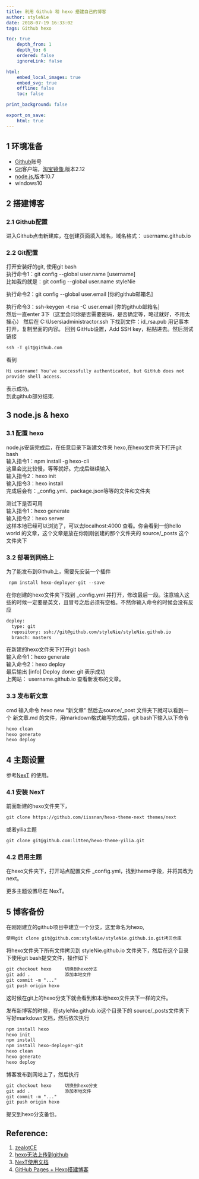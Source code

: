 ```yaml
---
title: 利用 Github 和 hexo 搭建自己的博客
author: styleNie
date: 2018-07-19 16:33:02
tags: Github hexo

toc: true
    depth_from: 1
    depth_to: 6
    ordered: false
    ignoreLink: false

html:
    embed_local_images: true
    embed_svg: true
    offline: false
    toc: false

print_background: false

export_on_save:
    html: true
---
```


## 1 环境准备   
- [Github](https://github.com/)账号   
- [Git](https://github.com/waylau/git-for-win)客户端，[淘宝镜像](https://npm.taobao.org/mirrors/git-for-windows/2.12.0.windows.1/Git-2.12.0-64-bit.exe),版本2.12      
- [node.js](https://nodejs.org/en/),版本10.7   
- windows10   

## 2 搭建博客   
### 2.1 Github配置   
进入Github点击新建库，在创建页面填入域名，域名格式： username.github.io   

### 2.2 Git配置    
打开安装好的git, 使用git bash   
执行命令1：git config --global user.name [username]   
比如我的就是：git config --global user.name styleNie  

执行命令2：git config --global user.email [你的github邮箱名]   

执行命令3：ssh-keygen -t rsa -C user.email [你的github邮箱名]   
然后一直enter 3下（这里会问你是否需要密码，是否确定等，略过就好，不用太操心）
然后在 C:\Users\administractor.ssh 下找到文件：id_rsa.pub 用记事本打开，复制里面的内容。
回到 GitHub设置，Add SSH key，粘贴进去。然后测试链接   
```html
ssh -T git@github.com
```
看到    
```html
Hi username! You've successfully authenticated, but GitHub does not
provide shell access.
```   
表示成功。    
到此github部分结束.    

## 3 node.js & hexo    
### 3.1 配置 hexo     
node.js安装完成后，在任意目录下新建文件夹 hexo,在hexo文件夹下打开git bash        
输入指令1：npm install -g hexo-cli   
这里会比比较慢，等等就好。完成后继续输入   
输入指令2：hexo init   
输入指令3：hexo install   
完成后会有：_config.yml、package.json等等的文件和文件夹    

测试下是否可用      
输入指令1：hexo generate   
输入指令2：hexo server   
这样本地已经可以浏览了，可以去localhost:4000 查看。你会看到一份hello world 的文章，这个文章是放在你刚刚创建的那个文件夹的 source/_posts 这个文件夹下    

### 3.2 部署到网络上   
为了能发布到Github上，需要先安装一个插件      
```html
 npm install hexo-deployer-git --save
```   

在你创建的hexo文件夹下找到 _config.yml 并打开，修改最后一段。注意输入这些的时候一定要是英文，且冒号之后必须有空格。不然你输入命令的时候会没有反应   

```html
deploy: 
  type: git
  repository: ssh://git@github.com/styleNie/styleNie.github.io
  branch: masters
```    
在新建的hexo文件夹下打开git bash    
输入命令1：hexo generate   
输入命令2：hexo deploy      
最后输出 [info] Deploy done: git 表示成功   
上网站： username.github.io 查看新发布的文章。    

### 3.3 发布新文章   
cmd 输入命令 hexo new "新文章" 然后去source/_post 文件夹下就可以看到一个 新文章.md 的文件，用markdown格式编写完成后，git bash下输入以下命令   

```html
hexo clean   
hexo generate   
hexo deploy
```      

## 4 主题设置   
参考[NexT](http://theme-next.iissnan.com/getting-started.html#menu-settings) 的使用。   
### 4.1 安装 NexT   
前面新建的hexo文件夹下，    
```html
git clone https://github.com/iissnan/hexo-theme-next themes/next   
```     

或者yilia主题   
```html
git clone git@github.com:litten/hexo-theme-yilia.git   
```   

### 4.2 启用主题   
在hexo文件夹下，打开站点配置文件 _config.yml，找到theme字段，并将其改为next。   

更多主题设置尽在 NexT。   

## 5 博客备份      
在刚刚建立的github项目中建立一个分支，这里命名为hexo,   
```html
使用git clone git@github.com:styleNie/styleNie.github.io.git拷贝仓库   
```   
将hexo文件夹下所有文件拷贝到 styleNie.github.io 文件夹下，然后在这个目录下使用git bash提交文件，操作如下    
```html 
git checkout hexo     切换到hexo分支  
git add .             添加本地文件
git commit -m "..."     
git push origin hexo    
```     
这时候在git上的hexo分支下就会看到和本地hexo文件夹下一样的文件。    


发布新博客的时候，在styleNie.github.io这个目录下的 source/_posts文件夹下写好markdown文档，然后依次执行   
```html   
npm install hexo    
hexo init    
npm install    
npm install hexo-deployer-git    
hexo clean    
hexo generate    
hexo deploy     
```    
博客发布到网站上了，然后执行   
```html 
git checkout hexo     切换到hexo分支  
git add .             添加本地文件
git commit -m "..."     
git push origin hexo    
```     
提交到hexo分支备份。    



## Reference:      
1. [zealotCE](https://zealotce.github.io/2017/03/03/build_your_own_blog%20with%20git+hexo/)   
2. [hexo无法上传到github](https://segmentfault.com/q/1010000003734223)    
3. [NexT使用文档](http://theme-next.iissnan.com/getting-started.html#menu-settings)      
4. [GitHub Pages + Hexo搭建博客](http://crazymilk.github.io/2015/12/28/GitHub-Pages-Hexo%E6%90%AD%E5%BB%BA%E5%8D%9A%E5%AE%A2/#more)  







